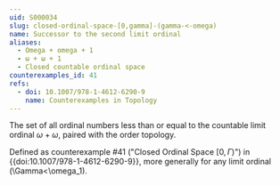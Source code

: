 ```yaml
---
uid: S000034
slug: closed-ordinal-space-[0,gamma]-(gamma-<-omega)
name: Successor to the second limit ordinal
aliases:
  - Omega + omega + 1
  - ω + ω + 1
  - Closed countable ordinal space
counterexamples_id: 41
refs:
  - doi: 10.1007/978-1-4612-6290-9
    name: Counterexamples in Topology
---
```

The set of all ordinal numbers less than or equal to the countable
limit ordinal $\omega+\omega$, paired with the order topology.

Defined as counterexample #41 ("Closed Ordinal Space $[0,\Gamma)$")
in {{doi:10.1007/978-1-4612-6290-9}}, more generally for any limit ordinal
\(\Gamma<\omega_1\).
